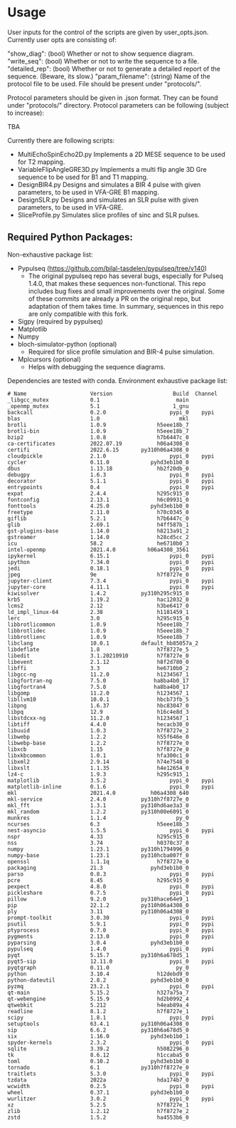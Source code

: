 # Usage

User inputs for the control of the scripts are given by user_opts.json. Currently user opts are consisting of:

"show_diag": (bool) Whether or not to show sequence diagram.
"write_seq": (bool) Whether or not to write the sequence to a file.
"detailed_rep": (bool) Whether or not to generate a detailed report of the sequence. (Beware, its slow.)
"param_filename": (string) Name of the protocol file to be used. File should be present under "protocols/".

Protocol parameters should be given in .json format. They can be found under "protocols/" directory.
Protocol parameters can be following (subject to increase):

TBA

Currently there are following scripts:

- MultiEchoSpinEcho2D.py 
Implements a 2D MESE sequence to be used for T2 mapping.
- VariableFlipAngleGRE3D.py
Implements a multi flip angle 3D Gre sequence to be used for B1 and T1 mapping.
- DesignBIR4.py
Designs and simulates a BIR 4 pulse with given parameters, to be used in VFA-GRE B1 mapping.
- DesignSLR.py
Designs and simulates an SLR pulse with given parameters, to be used in VFA-GRE.
- SliceProfile.py
Simulates slice profiles of sinc and SLR pulses.

## Required Python Packages:

Non-exhaustive package list:

- Pypulseq (https://github.com/bilal-tasdelen/pypulseq/tree/v140)
    - The original pypulseq repo has several bugs, especially for Pulseq 1.4.0, that makes these sequences non-functional. This repo includes bug fixes and small improvements over the original. Some of these commits are already a PR on the original repo, but adaptation of them takes time. In summary, sequences in this repo are only compatible with this fork.
- Sigpy (required by pypulseq)
- Matplotlib
- Numpy
- bloch-simulator-python (optional)
    - Required for slice profile simulation and BIR-4 pulse simulation.
- Mplcursors (optional)
    - Helps with debugging the sequence diagrams.

Dependencies are tested with conda. Environment exhaustive package list:

```
# Name                    Version                   Build  Channel
_libgcc_mutex             0.1                        main  
_openmp_mutex             5.1                       1_gnu  
backcall                  0.2.0                    pypi_0    pypi
blas                      1.0                         mkl  
brotli                    1.0.9                h5eee18b_7  
brotli-bin                1.0.9                h5eee18b_7  
bzip2                     1.0.8                h7b6447c_0  
ca-certificates           2022.07.19           h06a4308_0  
certifi                   2022.6.15       py310h06a4308_0  
cloudpickle               2.1.0                    pypi_0    pypi
cycler                    0.11.0             pyhd3eb1b0_0  
dbus                      1.13.18              hb2f20db_0  
debugpy                   1.6.3                    pypi_0    pypi
decorator                 5.1.1                    pypi_0    pypi
entrypoints               0.4                      pypi_0    pypi
expat                     2.4.4                h295c915_0  
fontconfig                2.13.1               h6c09931_0  
fonttools                 4.25.0             pyhd3eb1b0_0  
freetype                  2.11.0               h70c0345_0  
giflib                    5.2.1                h7b6447c_0  
glib                      2.69.1               h4ff587b_1  
gst-plugins-base          1.14.0               h8213a91_2  
gstreamer                 1.14.0               h28cd5cc_2  
icu                       58.2                 he6710b0_3  
intel-openmp              2021.4.0          h06a4308_3561  
ipykernel                 6.15.1                   pypi_0    pypi
ipython                   7.34.0                   pypi_0    pypi
jedi                      0.18.1                   pypi_0    pypi
jpeg                      9e                   h7f8727e_0  
jupyter-client            7.3.4                    pypi_0    pypi
jupyter-core              4.11.1                   pypi_0    pypi
kiwisolver                1.4.2           py310h295c915_0  
krb5                      1.19.2               hac12032_0  
lcms2                     2.12                 h3be6417_0  
ld_impl_linux-64          2.38                 h1181459_1  
lerc                      3.0                  h295c915_0  
libbrotlicommon           1.0.9                h5eee18b_7  
libbrotlidec              1.0.9                h5eee18b_7  
libbrotlienc              1.0.9                h5eee18b_7  
libclang                  10.0.1          default_hb85057a_2  
libdeflate                1.8                  h7f8727e_5  
libedit                   3.1.20210910         h7f8727e_0  
libevent                  2.1.12               h8f2d780_0  
libffi                    3.3                  he6710b0_2  
libgcc-ng                 11.2.0               h1234567_1  
libgfortran-ng            7.5.0               ha8ba4b0_17  
libgfortran4              7.5.0               ha8ba4b0_17  
libgomp                   11.2.0               h1234567_1  
libllvm10                 10.0.1               hbcb73fb_5  
libpng                    1.6.37               hbc83047_0  
libpq                     12.9                 h16c4e8d_3  
libstdcxx-ng              11.2.0               h1234567_1  
libtiff                   4.4.0                hecacb30_0  
libuuid                   1.0.3                h7f8727e_2  
libwebp                   1.2.2                h55f646e_0  
libwebp-base              1.2.2                h7f8727e_0  
libxcb                    1.15                 h7f8727e_0  
libxkbcommon              1.0.1                hfa300c1_0  
libxml2                   2.9.14               h74e7548_0  
libxslt                   1.1.35               h4e12654_0  
lz4-c                     1.9.3                h295c915_1  
matplotlib                3.5.2                    pypi_0    pypi
matplotlib-inline         0.1.6                    pypi_0    pypi
mkl                       2021.4.0           h06a4308_640  
mkl-service               2.4.0           py310h7f8727e_0  
mkl_fft                   1.3.1           py310hd6ae3a3_0  
mkl_random                1.2.2           py310h00e6091_0  
munkres                   1.1.4                      py_0  
ncurses                   6.3                  h5eee18b_3  
nest-asyncio              1.5.5                    pypi_0    pypi
nspr                      4.33                 h295c915_0  
nss                       3.74                 h0370c37_0  
numpy                     1.23.1          py310h1794996_0  
numpy-base                1.23.1          py310hcba007f_0  
openssl                   1.1.1q               h7f8727e_0  
packaging                 21.3               pyhd3eb1b0_0  
parso                     0.8.3                    pypi_0    pypi
pcre                      8.45                 h295c915_0  
pexpect                   4.8.0                    pypi_0    pypi
pickleshare               0.7.5                    pypi_0    pypi
pillow                    9.2.0           py310hace64e9_1  
pip                       22.1.2          py310h06a4308_0  
ply                       3.11            py310h06a4308_0  
prompt-toolkit            3.0.30                   pypi_0    pypi
psutil                    5.9.1                    pypi_0    pypi
ptyprocess                0.7.0                    pypi_0    pypi
pygments                  2.13.0                   pypi_0    pypi
pyparsing                 3.0.4              pyhd3eb1b0_0  
pypulseq                  1.4.0                    pypi_0    pypi
pyqt                      5.15.7          py310h6a678d5_1  
pyqt5-sip                 12.11.0                  pypi_0    pypi
pyqtgraph                 0.11.0                     py_0  
python                    3.10.4               h12debd9_0  
python-dateutil           2.8.2              pyhd3eb1b0_0  
pyzmq                     23.2.1                   pypi_0    pypi
qt-main                   5.15.2               h327a75a_7  
qt-webengine              5.15.9               hd2b0992_4  
qtwebkit                  5.212                h4eab89a_4  
readline                  8.1.2                h7f8727e_1  
scipy                     1.8.1                    pypi_0    pypi
setuptools                63.4.1          py310h06a4308_0  
sip                       6.6.2           py310h6a678d5_0  
six                       1.16.0             pyhd3eb1b0_1  
spyder-kernels            2.3.2                    pypi_0    pypi
sqlite                    3.39.2               h5082296_0  
tk                        8.6.12               h1ccaba5_0  
toml                      0.10.2             pyhd3eb1b0_0  
tornado                   6.1             py310h7f8727e_0  
traitlets                 5.3.0                    pypi_0    pypi
tzdata                    2022a                hda174b7_0  
wcwidth                   0.2.5                    pypi_0    pypi
wheel                     0.37.1             pyhd3eb1b0_0  
wurlitzer                 3.0.2                    pypi_0    pypi
xz                        5.2.5                h7f8727e_1  
zlib                      1.2.12               h7f8727e_2  
zstd                      1.5.2                ha4553b6_0  
```